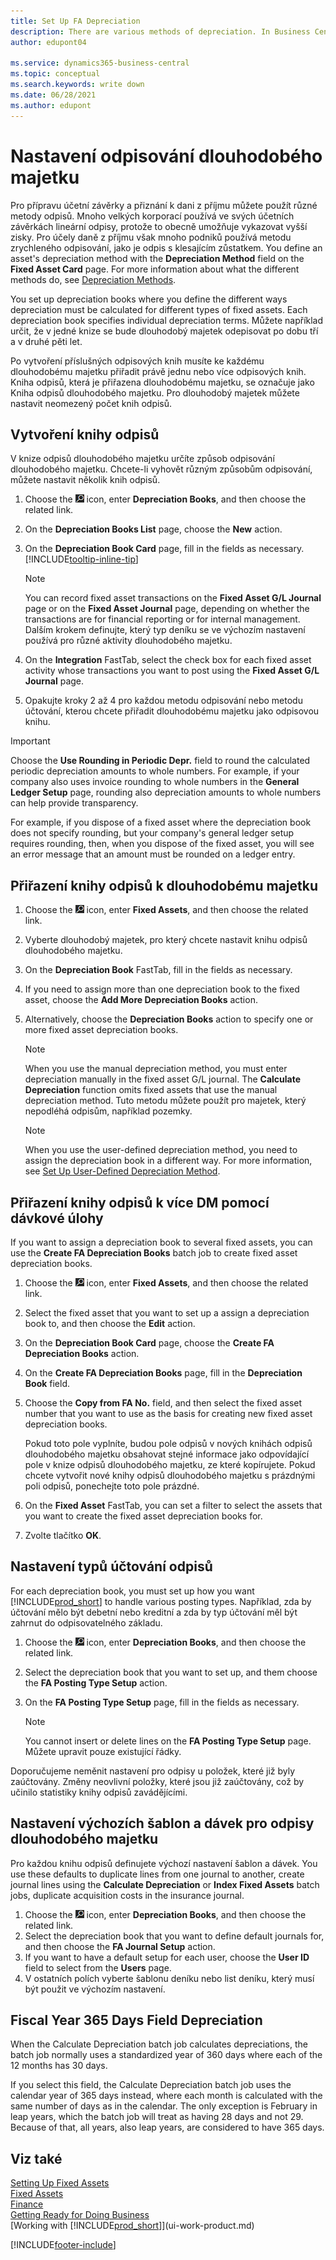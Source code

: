 ```yaml
---
title: Set Up FA Depreciation
description: There are various methods of depreciation. In Business Central you define an asset's depreciation method on the **Fixed Asset Card** page.
author: edupont04

ms.service: dynamics365-business-central
ms.topic: conceptual
ms.search.keywords: write down
ms.date: 06/28/2021
ms.author: edupont
---
```


# Nastavení odpisování dlouhodobého majetku

Pro přípravu účetní závěrky a přiznání k dani z příjmu můžete použít různé metody odpisů. Mnoho velkých korporací používá ve svých účetních závěrkách lineární odpisy, protože to obecně umožňuje vykazovat vyšší zisky. Pro účely daně z příjmu však mnoho podniků používá metodu zrychleného odpisování, jako je odpis s klesajícím zůstatkem. You define an asset's depreciation method with the **Depreciation Method** field on the **Fixed Asset Card** page. For more information about what the different methods do, see [Depreciation Methods](fa-depreciation-methods.md).

You set up depreciation books where you define the different ways depreciation must be calculated for different types of fixed assets. Each depreciation book specifies individual depreciation terms. Můžete například určit, že v jedné knize se bude dlouhodobý majetek odepisovat po dobu tří a v druhé pěti let.

Po vytvoření příslušných odpisových knih musíte ke každému dlouhodobému majetku přiřadit právě jednu nebo více odpisových knih. Kniha odpisů, která je přiřazena dlouhodobému majetku, se označuje jako Kniha odpisů dlouhodobého majetku. Pro dlouhodobý majetek můžete nastavit neomezený počet knih odpisů.

## Vytvoření knihy odpisů

V knize odpisů dlouhodobého majetku určíte způsob odpisování dlouhodobého majetku. Chcete-li vyhovět různým způsobům odpisování, můžete nastavit několik knih odpisů.

1. Choose the ![Lightbulb that opens the Tell Me feature.](media/ui-search/search_small.png "Tell me what you want to do") icon, enter **Depreciation Books**, and then choose the related link.
2. On the **Depreciation Books List** page, choose the **New** action.
3. On the **Depreciation Book Card** page, fill in the fields as necessary. [!INCLUDE[tooltip-inline-tip](includes/tooltip-inline-tip_md.md)]

   > [!NOTE]  
   > You can record fixed asset transactions on the **Fixed Asset G/L Journal** page or on the **Fixed Asset Journal** page, depending on whether the transactions are for financial reporting or for internal management. Dalším krokem definujte, který typ deníku se ve výchozím nastavení používá pro různé aktivity dlouhodobého majetku.
4. On the **Integration** FastTab, select the check box for each fixed asset activity whose transactions you want to post using the **Fixed Asset G/L Journal** page.
5. Opakujte kroky 2 až 4 pro každou metodu odpisování nebo metodu účtování, kterou chcete přiřadit dlouhodobému majetku jako odpisovou knihu.

> [!IMPORTANT]
> Choose the **Use Rounding in Periodic Depr.** field to round the calculated periodic depreciation amounts to whole numbers. For example, if your company also uses invoice rounding to whole numbers in the **General Ledger Setup** page, rounding also depreciation amounts to whole numbers can help provide transparency.

For example, if you dispose of a fixed asset where the depreciation book does not specify rounding, but your company's general ledger setup requires rounding, then, when you dispose of the fixed asset, you will see an error message that an amount must be rounded on a ledger entry.

## Přiřazení knihy odpisů k dlouhodobému majetku
1. Choose the ![Lightbulb that opens the Tell Me feature.](media/ui-search/search_small.png "Tell me what you want to do") icon, enter **Fixed Assets**, and then choose the related link.
2. Vyberte dlouhodobý majetek, pro který chcete nastavit knihu odpisů dlouhodobého majetku.
3. On the **Depreciation Book** FastTab, fill in the fields as necessary.
4. If you need to assign more than one depreciation book to the fixed asset, choose the **Add More Depreciation Books** action.
5. Alternatively, choose the **Depreciation Books** action to specify one or more fixed asset depreciation books.

   > [!NOTE]  
   > When you use the manual depreciation method, you must enter depreciation manually in the fixed asset G/L journal. The **Calculate Depreciation** function omits fixed assets that use the manual depreciation method. Tuto metodu můžete použít pro majetek, který nepodléhá odpisům, například pozemky.

   > [!NOTE]  
   > When you use the user-defined depreciation method, you need to assign the depreciation book in a different way. For more information, see [Set Up User-Defined Depreciation Method](fa-how-setup-user-defined-depreciation-method.md).

## Přiřazení knihy odpisů k více DM pomocí dávkové úlohy
If you want to assign a depreciation book to several fixed assets, you can use the **Create FA Depreciation Books** batch job to create fixed asset depreciation books.

1. Choose the ![Lightbulb that opens the Tell Me feature.](media/ui-search/search_small.png "Tell me what you want to do") icon, enter **Fixed Assets**, and then choose the related link.
2. Select the fixed asset that you want to set up a assign a depreciation book to, and then choose the **Edit** action.
3. On the **Depreciation Book Card** page, choose the **Create FA Depreciation Books** action.
4. On the **Create FA Depreciation Books** page, fill in the **Depreciation Book** field.
5. Choose the **Copy from FA No.** field, and then select the fixed asset number that you want to use as the basis for creating new fixed asset depreciation books.

   Pokud toto pole vyplníte, budou pole odpisů v nových knihách odpisů dlouhodobého majetku obsahovat stejné informace jako odpovídající pole v knize odpisů dlouhodobého majetku, ze které kopírujete. Pokud chcete vytvořit nové knihy odpisů dlouhodobého majetku s prázdnými poli odpisů, ponechejte toto pole prázdné.
6. On the **Fixed Asset** FastTab, you can set a filter to select the assets that you want to create the fixed asset depreciation books for.
7. Zvolte tlačítko **OK**.

## Nastavení typů účtování odpisů
For each depreciation book, you must set up how you want [!INCLUDE[prod_short](includes/prod_short.md)] to handle various posting types. Například, zda by účtování mělo být debetní nebo kreditní a zda by typ účtování měl být zahrnut do odpisovatelného základu.

1. Choose the ![Lightbulb that opens the Tell Me feature.](media/ui-search/search_small.png "Tell me what you want to do") icon, enter **Depreciation Books**, and then choose the related link.
2. Select the depreciation book that you want to set up, and them choose the **FA Posting Type Setup** action.
3. On the **FA Posting Type Setup** page, fill in the fields as necessary.

   > [!NOTE]  
   > You cannot insert or delete lines on the **FA Posting Type Setup** page. Můžete upravit pouze existující řádky.

Doporučujeme neměnit nastavení pro odpisy u položek, které již byly zaúčtovány. Změny neovlivní položky, které jsou již zaúčtovány, což by učinilo statistiky knihy odpisů zavádějícími.

## Nastavení výchozích šablon a dávek pro odpisy dlouhodobého majetku
Pro každou knihu odpisů definujete výchozí nastavení šablon a dávek. You use these defaults to duplicate lines from one journal to another, create journal lines using the **Calculate Depreciation** or **Index Fixed Assets** batch jobs, duplicate acquisition costs in the insurance journal.

1. Choose the ![Lightbulb that opens the Tell Me feature.](media/ui-search/search_small.png "Tell me what you want to do") icon, enter **Depreciation Books**, and then choose the related link.
2. Select the depreciation book that you want to define default journals for, and then choose the **FA Journal Setup** action.
3. If you want to have a default setup for each user, choose the **User ID** field to select from the **Users** page.
4. V ostatních polích vyberte šablonu deníku nebo list deníku, který musí být použit ve výchozím nastavení.

## Fiscal Year 365 Days Field Depreciation

When the Calculate Depreciation batch job calculates depreciations, the batch job normally uses a standardized year of 360 days where each of the 12 months has 30 days.

If you select this field, the Calculate Depreciation batch job uses the calendar year of 365 days instead, where each month is calculated with the same number of days as in the calendar. The only exception is February in leap years, which the batch job will treat as having 28 days and not 29. Because of that, all years, also leap years, are considered to have 365 days.


## Viz také
[Setting Up Fixed Assets](fa-setup.md)  
[Fixed Assets](fa-manage.md)  
[Finance](finance.md)  
[Getting Ready for Doing Business](ui-get-ready-business.md)  
[Working with [!INCLUDE[prod_short](includes/prod_short.md)]](ui-work-product.md)


[!INCLUDE[footer-include](includes/footer-banner.md)]
